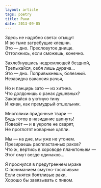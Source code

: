 ```yaml
---
layout: article
tags: poetry
title: Раки
date: 2013-09-05
---
```


Здесь не надобно света: отыщут<br>
И во тьме загребущие клешни.<br>
Это — дно. Пресловутое днище.<br>
Оттолкнись, если сможешь, конечно.<br>

Захлебнувшись недремлющей бездной,<br>
Трепыхайся, себя лишь дурача...<br>
Это — дно. Попривыкнешь, болезный.<br>
Незавидна вакансия рачья,<br>

Но и панцирь зато — из хитина.<br>
Что долдонишь о ранах душевных?<br>
Закопайся в уютную тину<br>
И живи, как премудрый отшельник.<br>

Многолики придонные твари —<br>
Будь готов в назидание цапнуть!<br>
Повезёт — и в укропе не сварят,<br>
Не проглотят коварные цапли.<br>

Мы — на дне, мы уже не утонем.<br>
Презираешь распластанных раков?<br>
Что ж, вертись в хороводе планктоньем —<br>
Этот омут везде одинаков...<br>

Я проснулся в предутреннем мраке<br>
С пониманием смутно-тоскливым:<br>
Если снятся болтливые раки,<br>
Хорошо бы завязывать с пивом.
